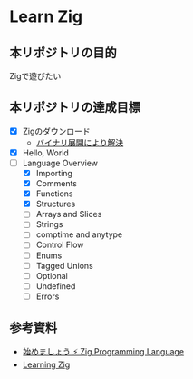 # Learn Zig

## 本リポジトリの目的
Zigで遊びたい

## 本リポジトリの達成目標
- [x] Zigのダウンロード
  - [バイナリ展開により解決](https://zenn.dev/windchime_yk/scraps/22192c368c7435)
- [x] Hello, World
- [ ] Language Overview
  - [x] Importing
  - [x] Comments
  - [x] Functions
  - [x] Structures
  - [ ] Arrays and Slices
  - [ ] Strings
  - [ ] comptime and anytype
  - [ ] Control Flow
  - [ ] Enums
  - [ ] Tagged Unions
  - [ ] Optional
  - [ ] Undefined
  - [ ] Errors

## 参考資料
- [始めましょう ⚡ Zig Programming Language](https://ziglang.org/ja/learn/getting-started/)
- [Learning Zig](https://www.openmymind.net/learning_zig/)
